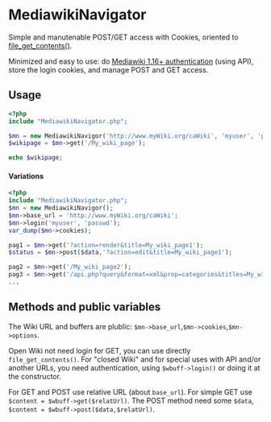 # MediawikiNavigator
Simple and manutenable POST/GET access with Cookies, oriented to [file_get_contents()](http://php.net/manual/en/function.file-get-contents.php).

Minimized and easy to use: do [Mediawiki 1.16+ authentication](http://www.mediawiki.org/wiki/API:Login) (using API), store the login cookies, and manage POST and GET access.

## Usage ##

```php
<?php
include "MediawikiNavigator.php";

$mn = new MediawikiNavigor('http://www.myWiki.org/caWiki', 'myuser', 'passwd');
$wikipage = $mn->get('/My_wiki_page');

echo $wikipage;
```
#### Variations ####
```php
<?php
include "MediawikiNavigator.php";
$mn = new MediawikiNavigor();
$mn->base_url = 'http://www.myWiki.org/caWiki';
$mn->login('myuser', 'passwd'); 
var_dump($mn->cookies);

pag1 = $mn->get('?action=render&title=My_wiki_page1');
$status = $mn->post($data,'?action=edit&title=My_wiki_page1');

pag2 = $mn->get('/My_wiki_page2');
pag3 = $mn->get('/api.php?query&format=xml&prop=categories&titles=My_wiki_page1');
...
```
## Methods and public variables ##

The Wiki URL and buffers are plublic: `$mn->base_url`,`$mn->cookies`,`$mn->options`. 

Open Wiki not need login for GET, you can use directly `file_get_contents()`.
For "closed Wiki" and for special uses with API and/or another URLs, you need authentication, using `$wbuff->login()` or doing it at the constructor.

For GET and POST use relative URL (about `base_url`).
For simple GET use `$content = $wbuff->get($relatUrl)`.
The POST method need some `$data`,  `$content = $wbuff->post($data,$relatUrl)`.
